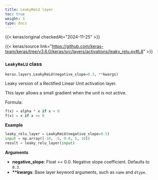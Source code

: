 ```yaml
---
title: LeakyReLU layer
toc: true
weight: 3
type: docs
---
```


{{< keras/original checkedAt="2024-11-25" >}}

{{< keras/source link="https://github.com/keras-team/keras/tree/v3.6.0/keras/src/layers/activations/leaky_relu.py#L8" >}}

### `LeakyReLU` class

```python
keras.layers.LeakyReLU(negative_slope=0.3, **kwargs)
```

Leaky version of a Rectified Linear Unit activation layer.

This layer allows a small gradient when the unit is not active.

Formula:

```python
f(x) = alpha * x if x < 0
f(x) = x if x >= 0
```

**Example**

```python
leaky_relu_layer = LeakyReLU(negative_slope=0.5)
input = np.array([-10, -5, 0.0, 5, 10])
result = leaky_relu_layer(input)
```

**Arguments**

- **negative_slope**: Float >= 0.0. Negative slope coefficient.
  Defaults to `0.3`.
- **\*\*kwargs**: Base layer keyword arguments, such as
  `name` and `dtype`.

